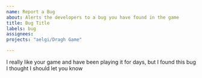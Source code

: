 ```yaml
---
name: Report a Bug
about: Alerts the developers to a bug you have found in the game
title: Bug Title
labels: bug
assignees:
projects: "aelgi/Dragh Game"

---
```


I really like your game and have been playing it for days, but I found this bug I thought I should let you know
